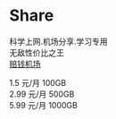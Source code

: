 # Share
科学上网.机场分享.学习专用<br> 
无敌性价比之王<br> 
[赔钱机场](https://dash.pqjc.site/#/register?code=Jr2Qrx83 "访问网站")<br> 
   
1.5  元/月   100GB<br> 
2.99 元/月   500GB<br> 
5.99 元/月   1000GB<br> 
